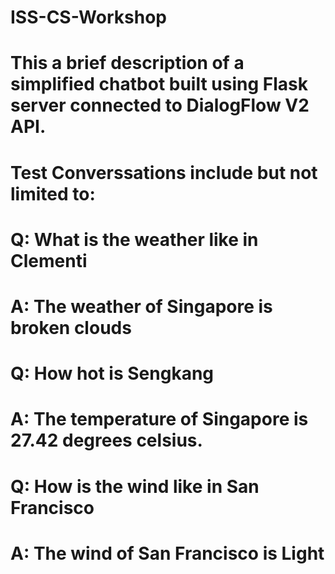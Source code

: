# ISS-CS-Workshop

# This a brief description of a simplified chatbot built using Flask server connected to DialogFlow V2 API.

# Test Converssations include but not limited to: 
# Q: What is the weather like in Clementi
# A: The weather of Singapore is broken clouds

# Q: How hot is Sengkang
# A: The temperature of Singapore is 27.42 degrees celsius.

# Q: How is the wind like in San Francisco
# A: The wind of San Francisco is Light
